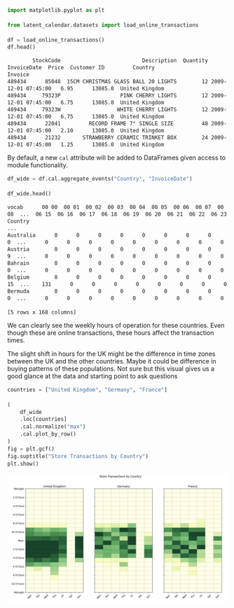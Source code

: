 ```python 
import matplotlib.pyplot as plt

from latent_calendar.datasets import load_online_transactions

df = load_online_transactions()
df.head()
```

```text
        StockCode                          Description  Quantity         InvoiceDate  Price  Customer ID         Country
Invoice                                                                                                                 
489434      85048  15CM CHRISTMAS GLASS BALL 20 LIGHTS        12 2009-12-01 07:45:00   6.95      13085.0  United Kingdom
489434     79323P                   PINK CHERRY LIGHTS        12 2009-12-01 07:45:00   6.75      13085.0  United Kingdom
489434     79323W                  WHITE CHERRY LIGHTS        12 2009-12-01 07:45:00   6.75      13085.0  United Kingdom
489434      22041         RECORD FRAME 7" SINGLE SIZE         48 2009-12-01 07:45:00   2.10      13085.0  United Kingdom
489434      21232       STRAWBERRY CERAMIC TRINKET BOX        24 2009-12-01 07:45:00   1.25      13085.0  United Kingdom
```

By default, a new `cal` attribute will be added to DataFrames given access to module functionality.

```python
df_wide = df.cal.aggregate_events("Country", "InvoiceDate")

df_wide.head()
```

```text
vocab      00 00  00 01  00 02  00 03  00 04  00 05  00 06  00 07  00 08  ...  06 15  06 16  06 17  06 18  06 19  06 20  06 21  06 22  06 23
Country                                                                   ...                                                               
Australia      0      0      0      0      0      0      0      0      0  ...      0      0      0      0      0      0      0      0      0
Austria        0      0      0      0      0      0      0      0      9  ...      0      0      0      0      0      0      0      0      0
Bahrain        0      0      0      0      0      0      0      0      0  ...      0      0      0      0      0      0      0      0      0
Belgium        0      0      0      0      0      0      0      0     15  ...    131      0      0      0      0      0      0      0      0
Bermuda        0      0      0      0      0      0      0      0      0  ...      0      0      0      0      0      0      0      0      0

[5 rows x 168 columns]
```

We can clearly see the weekly hours of operation for these countries. Even though these are online transactions, these hours affect the transaction times.

The slight shift in hours for the UK might be the difference in time zones between the UK and the other countries. Maybe it could be difference in buying patterns of these populations. Not sure but this visual gives us a good glance at the data and starting point to ask questions

```python 
countries = ["United Kingdom", "Germany", "France"]

(
    df_wide
    .loc[countries]
    .cal.normalize("max")
    .cal.plot_by_row()
)
fig = plt.gcf()
fig.suptitle("Store Transactions by Country")
plt.show()
```

![Store Transactions by Country](./../../images/store-transactions.png)